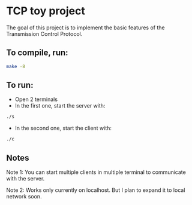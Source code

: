 # TCP toy project

The goal of this project is to implement the basic features of the Transmission Control Protocol.

## To compile, run:
```sh
make -B
```

## To run:
- Open 2 terminals
- In the first one, start the server with:
```sh
./s
```
- In the second one, start the client with:
```sh
./c
```

## Notes
Note 1: You can start multiple clients in multiple terminal to communicate with the server.

Note 2: Works only currently on localhost. But I plan to expand it to local network soon.
